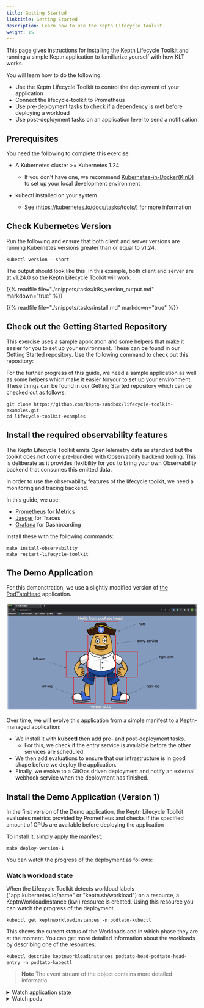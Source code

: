 ```yaml
---
title: Getting Started
linktitle: Getting Started
description: Learn how to use the Keptn Lifecycle Toolkit.
weight: 15
---
```



This page gives instructions for installing the Keptn Lifecycle Toolkit
and running a simple Keptn application to familiarize yourself
with how KLT works.

You will learn how to do the following:

* Use the Keptn Lifecycle Toolkit to control the deployment of your application
* Connect the lifecycle-toolkit to Prometheus
* Use pre-deployment tasks to check if a dependency is met before deploying a workload
* Use post-deployment tasks on an application level to send a notification

## Prerequisites

You need the following to complete this exercise:

* A Kubernetes cluster >= Kubernetes 1.24
  * If you don't have one, we recommend
      [Kubernetes-in-Docker(KinD)](https://kind.sigs.k8s.io/docs/user/quick-start/)
      to set up your local development environment

* kubectl installed on your system
  * See (<https://kubernetes.io/docs/tasks/tools/>) for more information

## Check Kubernetes Version

Run the following and ensure that both client and server versions
are running Kubernetes versions greater than or equal to v1.24.

```shell
kubectl version --short
```

The output should look like this.
In this example, both client and server are at v1.24.0
so the Keptn Lifecycle Toolkit will work.

{{% readfile file="./snippets/tasks/k8s_version_output.md" markdown="true" %}}

{{% readfile file="./snippets/tasks/install.md" markdown="true" %}}

## Check out the Getting Started Repository

This exercise uses a sample application and some helpers
that make it easier for you to set up your environment.
These can be found in our Getting Started repository.
Use the following command to check out this repository:

For the further progress of this guide,
we need a sample application as well as some helpers
which make it easier foryour to set up your environment.
These things can be found in our Getting Started repository
which can be checked out as follows:

```shell
git clone https://github.com/keptn-sandbox/lifecycle-toolkit-examples.git
cd lifecycle-toolkit-examples
```

## Install the required observability features

The Keptn Lifecycle Toolkit emits OpenTelemetry data as standard
but the toolkit does not come pre-bundled with Observability backend tooling.
This is deliberate as it provides flexibility
for you to bring your own Observability backend
that consumes this emitted data.

In order to use the observability features of the lifecycle toolkit,
we need a monitoring and tracing backend.

In this guide, we use:

* [Prometheus](https://prometheus.io/) for Metrics
* [Jaeger](https://jaegertracing.io) for Traces
* [Grafana](https://github.com/grafana/) for Dashboarding

Install these with the following commands:

```shell
make install-observability
make restart-lifecycle-toolkit
```

## The Demo Application

For this demonstration, we use a slightly modified version of
[the PodTatoHead](https://github.com/podtato-head/podtato-head) application.

<!-- markdown-link-check-disable-next-line -->
![img.png](assets/podtatohead.png)

Over time, we will evolve this application
from a simple manifest to a Keptn-managed application:

* We install it with **kubectl**
  then add pre- and post-deployment tasks.
  * For this, we check if the entry service is available
    before the other services are scheduled.
* We then add evaluations to ensure
    that our infrastructure is in good shape before we deploy the application.
* Finally, we evolve to a GitOps driven deployment
  and notify an external webhook service when the deployment has finished.

## Install the Demo Application (Version 1)

In the first version of the Demo application,
the Keptn Lifecycle Toolkit evaluates metrics provided by Prometheus
and checks if the specified amount of CPUs are available
before deploying the application

To install it, simply apply the manifest:

```shell
make deploy-version-1
```

You can watch the progress of the deployment as follows:

### Watch workload state

When the Lifecycle Toolkit detects workload labels
("app.kubernetes.io/name" or "keptn.sh/workload") on a resource,
a KeptnWorkloadInstance (kwi) resource is created.
Using this resource you can watch the progress of the deployment.

```shell
kubectl get keptnworkloadinstances -n podtato-kubectl
```

This shows the current status of the Workloads
and in which phase they are at the moment.
You can get more detailed information about the workloads
by describing one of the resources:

```shell
kubectl describe keptnworkloadinstances podtato-head-podtato-head-entry -n podtato-kubectl
```

> **Note**
The event stream of the object contains more detailed informatio

<details>
<summary>Watch application state</summary>
Although you didn't specify an application in your manifest,
the Lifecycle Toolkit assumes that this is a single-service application
and creates an ApplicationVersion (kav) resource for you.

Using `kubectl get keptnappversions -n podtato-kubectl`,
you can see the state of these resources.
</details>

<details>
<summary>Watch pods</summary>
Obviously, you should see that the pods are starting normally.
You can watch the state of the pods using:

```shell
kubectl get pods -n podtato-kubectl
```

Furthermore, you can port-forward the podtato-head service
to your local machine and access the application via your browser:

```shell
make port-forward-grafana
```

In your browser (<http://localhost:3000>),
log in with the user `admin` and the password `admin`).
You can open the Dashboard `Keptn Applications`
and see the current state of the application,
which should be similar to the following:

<!-- markdown-link-check-disable-next-line -->
![grafana.png](assets/grafana.png)

In this screen you get the following information:

* Successful/Failed Deployments
* Time between Deployments
* Deployment Time per Version
* The link to the Trace of the deployment

After some time (~60 seconds),
you should see one more failed deployment in your dashboard.
You can click on the link to the trace and see the reason for the failure:

<!-- markdown-link-check-disable-next-line -->
![trace-failed.png](assets/trace-failed.png)

In this case, we see the name of the failed pre-deployment evaluation
and the reason for the failure.
In this case, the minimum amount of CPUs is not met.
This is a problem we can solve by changing the threshold in the evaluation file.

## Install the Demo Application (Version 2)

To achieve this, we changed the operator in the evaluation file
(sample-app/version-2/app-pre-deploy-eval) from `<` to `>`
and applied the new manifest:

```shell
kubectl apply -f sample-app/version-2
```

After this, you can inspect the new state of the application
using the same commands as before.
You should see that the deployment is now successful
and that the trace is also updated.
You should also see in the Grafana Dashboards
that the deployment was successful.

Congratulations! You have successfully deployed an application
using the Keptn Lifecycle Toolkit!
